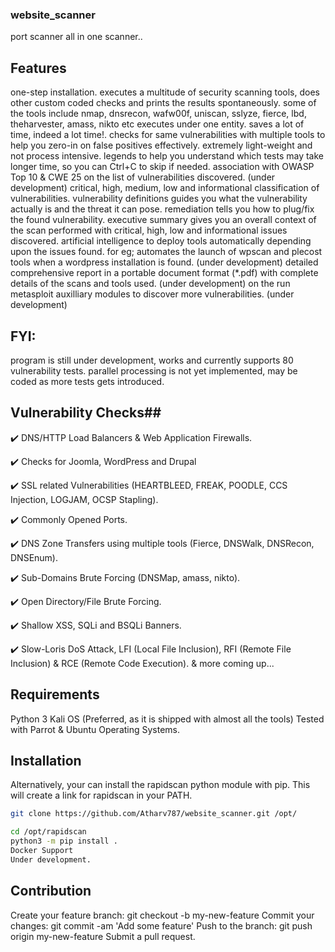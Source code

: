 ### website_scanner
port scanner all in one scanner..


##  Features 
one-step installation.
executes a multitude of security scanning tools, does other custom coded checks and prints the results spontaneously.
some of the tools include nmap, dnsrecon, wafw00f, uniscan, sslyze, fierce, lbd, theharvester, amass, nikto etc executes under one entity.
saves a lot of time, indeed a lot time!.
checks for same vulnerabilities with multiple tools to help you zero-in on false positives effectively.
extremely light-weight and not process intensive.
legends to help you understand which tests may take longer time, so you can Ctrl+C to skip if needed.
association with OWASP Top 10 & CWE 25 on the list of vulnerabilities discovered. (under development)
critical, high, medium, low and informational classification of vulnerabilities.
vulnerability definitions guides you what the vulnerability actually is and the threat it can pose.
remediation tells you how to plug/fix the found vulnerability.
executive summary gives you an overall context of the scan performed with critical, high, low and informational issues discovered.
artificial intelligence to deploy tools automatically depending upon the issues found. for eg; automates the launch of wpscan and plecost tools when a wordpress installation is found. (under development)
detailed comprehensive report in a portable document format (*.pdf) with complete details of the scans and tools used. (under development)
on the run metasploit auxilliary modules to discover more vulnerabilities. (under development)


## FYI:
program is still under development, works and currently supports 80 vulnerability tests.
parallel processing is not yet implemented, may be coded as more tests gets introduced.


## Vulnerability Checks##

✔️ DNS/HTTP Load Balancers & Web Application Firewalls.

✔️ Checks for Joomla, WordPress and Drupal

✔️ SSL related Vulnerabilities (HEARTBLEED, FREAK, POODLE, CCS Injection, LOGJAM, OCSP Stapling).

✔️ Commonly Opened Ports.

✔️ DNS Zone Transfers using multiple tools (Fierce, DNSWalk, DNSRecon, DNSEnum).

✔️ Sub-Domains Brute Forcing (DNSMap, amass, nikto).

✔️ Open Directory/File Brute Forcing.

✔️ Shallow XSS, SQLi and BSQLi Banners.

✔️ Slow-Loris DoS Attack, LFI (Local File Inclusion), RFI (Remote File Inclusion) & RCE (Remote Code Execution).
& more coming up...


## Requirements
Python 3
Kali OS (Preferred, as it is shipped with almost all the tools)
Tested with Parrot & Ubuntu Operating Systems.


## Installation
Alternatively, your can install the rapidscan python module with pip. This will create a link for rapidscan in your PATH.
```bash 
git clone https://github.com/Atharv787/website_scanner.git /opt/

cd /opt/rapidscan
python3 -m pip install .
Docker Support
Under development.
```
## Contribution

Create your feature branch: git checkout -b my-new-feature
Commit your changes: git commit -am 'Add some feature'
Push to the branch: git push origin my-new-feature
Submit a pull request.
